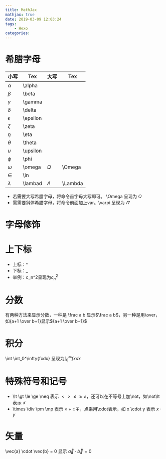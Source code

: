 ```yaml
---
title: MathJax
mathjax: true
date: 2019-03-09 12:03:24
tags:
    - Hexo
categories:
---
```


# 希腊字母

|小写       |Tex|大写|Tex|
|-----------|--|--|---|
|$\alpha$   |\alpha     |
|$\beta$    |\beta  |
|$\gamma$   |\gamma     |
|$\delta$   |\delta |
|$\epsilon$ |\epsilon   |
|$\zeta$    |\zeta  |
|$\eta$     |\eta       |
|$\theta$   |\theta |
|$\upsilon$ |\upsilon   |
|$\phi$     |\phi   |
|$\omega$   |\omega     |$\Omega$   |\Omega |
|$\in$      |\in        |
|$\lambda$  |\lambad    |$\Lambda$  |\Lambda|
- 若需要大写希腊字母，将命令首字母大写即可。 \Omega 呈现为 $\Omega$
- 需需要斜体希腊字母，将命令前面加上var。\varpi 呈现为 $\varPi$

# 字母修饰

# 上下标

- 上标：^
- 下标：_
- 举例：c_n^2呈现为$c_n^2$

# 分数

有两种方法来显示分数，一种是 \frac a b 显示$\frac a b$，另一种是用\over，如{a+1 \over b+1}显示${a+1 \over b+1}$

# 积分

\int
    \int_0^\infty{fxdx} 呈现为$\int_0^\infty{fxdx}$

# 特殊符号和记号

- \lt \gt \le \ge \neq 表示 $\lt \gt \le \ge \neq$，还可以在不等号上加\not，如\not\lt 表示 $\not\lt$
- \times \div \pm \mp 表示 $\times \div \pm \mp$，点乘用\cdot表示，如 x \cdot y 表示 $x \cdot y$

# 矢量

\vec{a} \cdot \vec{b} = 0 显示 $\vec{a} \cdot \vec{b} = 0$